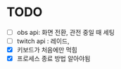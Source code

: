 # TODO

- [ ] obs api: 화면 전환, 관전 중일 때 세팅
- [ ] twitch api : 레이드,
- [x] 키보드가 처음에만 먹힘
- [x] 프로세스 종료 방법 알아야됨
